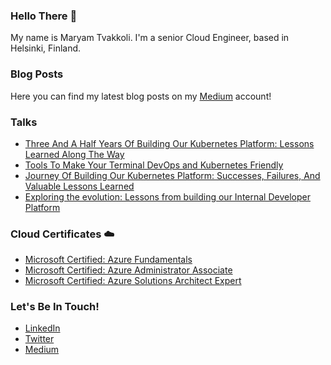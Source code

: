 ### Hello There 👋
My name is Maryam Tvakkoli. I'm a senior Cloud Engineer, based in Helsinki, Finland. 

### Blog Posts
Here you can find my latest blog posts on my [Medium](https://medium.com/@maryam.tavakoli.3) account!

### Talks
- [Three And A Half Years Of Building Our Kubernetes Platform: Lessons Learned Along The Way](https://www.youtube.com/watch?v=ADK8Vd5WNZU&t=69s)
- [Tools To Make Your Terminal DevOps and Kubernetes Friendly](https://www.youtube.com/watch?v=QL7h9J5Eqd8&t=20s)
- [Journey Of Building Our Kubernetes Platform: Successes, Failures, And Valuable Lessons Learned](https://www.youtube.com/watch?v=vHaE5kNrwnU)
- [Exploring the evolution: Lessons from building our Internal Developer Platform](https://platformcon.com/talks/exploring-the-evolution-lessons-from-building-our-internal-developer-platform)

### Cloud Certificates ☁️

- [Microsoft Certified: Azure Fundamentals](https://www.credly.com/badges/4d7af71b-f1d4-40ef-bbb1-896f946f780a/linked_in_profile)
- [Microsoft Certified: Azure Administrator Associate](https://www.credly.com/badges/685a45fe-e78c-40dd-b515-45ed88c6afd9/linked_in_profile)
- [Microsoft Certified: Azure Solutions Architect Expert](https://www.credly.com/badges/b8a2f0f8-0fdb-4702-b3ef-1edea85a3531/public_url)

### Let's Be In Touch!

- [LinkedIn](https://www.linkedin.com/in/maryam-tavakoli/)
- [Twitter](https://twitter.com/Marytvk)
- [Medium](https://medium.com/@maryam.tavakoli.3)


<!--
**MaryamTavakkoli/MaryamTavakkoli** is a ✨ _special_ ✨ repository because its `README.md` (this file) appears on your GitHub profile.

Here are some ideas to get you started:

- 🔭 I’m currently working on ...
- 🌱 I’m currently learning ...
- 👯 I’m looking to collaborate on ...
- 🤔 I’m looking for help with ...
- 💬 Ask me about ...
- 📫 How to reach me: ...
- 😄 Pronouns: ...
- ⚡ Fun fact: ...
-->
